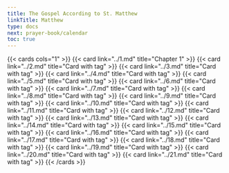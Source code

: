 ```yaml
---
title: The Gospel According to St. Matthew
linkTitle: Matthew
type: docs
next: prayer-book/calendar
toc: true
---
```


{{< cards cols="1" >}}
  {{< card link="../1.md" title="Chapter 1" >}}
  {{< card link="../2.md" title="Card with tag" >}}
  {{< card link="../3.md" title="Card with tag" >}}
  {{< card link="../4.md" title="Card with tag" >}}
  {{< card link="../5.md" title="Card with tag" >}}
  {{< card link="../6.md" title="Card with tag" >}}
  {{< card link="../7.md" title="Card with tag" >}}
  {{< card link="../8.md" title="Card with tag" >}}
  {{< card link="../9.md" title="Card with tag" >}}
  {{< card link="../10.md" title="Card with tag" >}}
  {{< card link="../11.md" title="Card with tag" >}}
  {{< card link="../12.md" title="Card with tag" >}}
  {{< card link="../13.md" title="Card with tag" >}}
  {{< card link="../14.md" title="Card with tag" >}}
  {{< card link="../15.md" title="Card with tag" >}}
  {{< card link="../16.md" title="Card with tag" >}}
  {{< card link="../17.md" title="Card with tag" >}}
  {{< card link="../18.md" title="Card with tag" >}}
  {{< card link="../19.md" title="Card with tag" >}}
  {{< card link="../20.md" title="Card with tag" >}}
  {{< card link="../21.md" title="Card with tag" >}}
{{< /cards >}}
